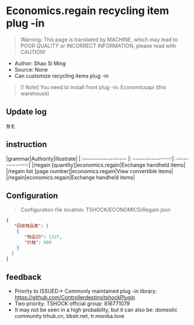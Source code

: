 # Economics.regain recycling item plug -in

> Warning: This page is translated by MACHINE, which may lead to POOR QUALITY or INCORRECT INFORMATION, please read with CAUTION!


- Author: Shao Si Ming
- Source: None
- Can customize recycling items plug -in

> [! Note]
> You need to install front plug -in: Economicsapi (this warehouse)

## Update log

```
暂无
```

## instruction

|grammar|Authority|illustrate|
| ------------------- |: ----------------:|: --------------:|
|/regain [quantity]|economics.regain|Exchange handheld items|
|/regain list [page number]|economics.regain|View convertible items|
|/regain|economics.regain|Exchange handheld items|

## Configuration
> Configuration file location: TSHOCK/ECONOMICS/Regain.json
```json
{
   "回收物品表": [
    {
       "物品ID": 1327,
       "价格": 999
    }
  ]
}
```
## feedback
- Priority to ISSUED-> Commonly maintained plug -in library: https://github.com/Controllerdestiny/tshockPlugin
- Two priority: TSHOCK official group: 816771079
- It may not be seen in a high probability, but it can also be: domestic community trhub.cn, bbstr.net, tr.monika.love